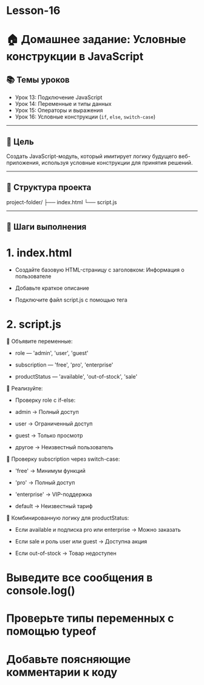 # Lesson-16
# 🏠 Домашнее задание: Условные конструкции в JavaScript

## 📚 Темы уроков

- Урок 13: Подключение JavaScript
- Урок 14: Переменные и типы данных
- Урок 15: Операторы и выражения
- Урок 16: Условные конструкции (`if`, `else`, `switch-case`)

---

## 🎯 Цель

Создать JavaScript-модуль, который имитирует логику будущего веб-приложения, используя условные конструкции для принятия решений.

---

## 🧱 Структура проекта

project-folder/
├── index.html
└── script.js

---

## 🔧 Шаги выполнения
# 1. index.html

- Создайте базовую HTML-страницу с заголовком: Информация о пользователе

- Добавьте краткое описание

- Подключите файл script.js с помощью тега <script src="script.js"></script>

# 2. script.js
🔹 Объявите переменные:

- role — 'admin', 'user', 'guest'

- subscription — 'free', 'pro', 'enterprise'

- productStatus — 'available', 'out-of-stock', 'sale'

🔹 Реализуйте:

- Проверку role с if-else:

- admin → Полный доступ

- user → Ограниченный доступ

- guest → Только просмотр

- другое → Неизвестный пользователь

🔹 Проверку subscription через switch-case:

- 'free' → Минимум функций

- 'pro' → Полный доступ

- 'enterprise' → VIP-поддержка

- default → Неизвестный тариф

🔹 Комбинированную логику для productStatus:

- Если available и подписка pro или enterprise → Можно заказать

- Если sale и роль user или guest → Доступна акция

- Если out-of-stock → Товар недоступен

# Выведите все сообщения в console.log()

# Проверьте типы переменных с помощью typeof

# Добавьте поясняющие комментарии к коду
